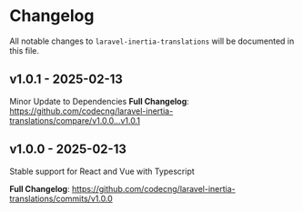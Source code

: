 # Changelog

All notable changes to `laravel-inertia-translations` will be documented in this file.

## v1.0.1 - 2025-02-13

Minor Update to Dependencies
**Full Changelog**: https://github.com/codecng/laravel-inertia-translations/compare/v1.0.0...v1.0.1

## v1.0.0 - 2025-02-13

Stable support for React and Vue with Typescript

**Full Changelog**: https://github.com/codecng/laravel-inertia-translations/commits/v1.0.0
